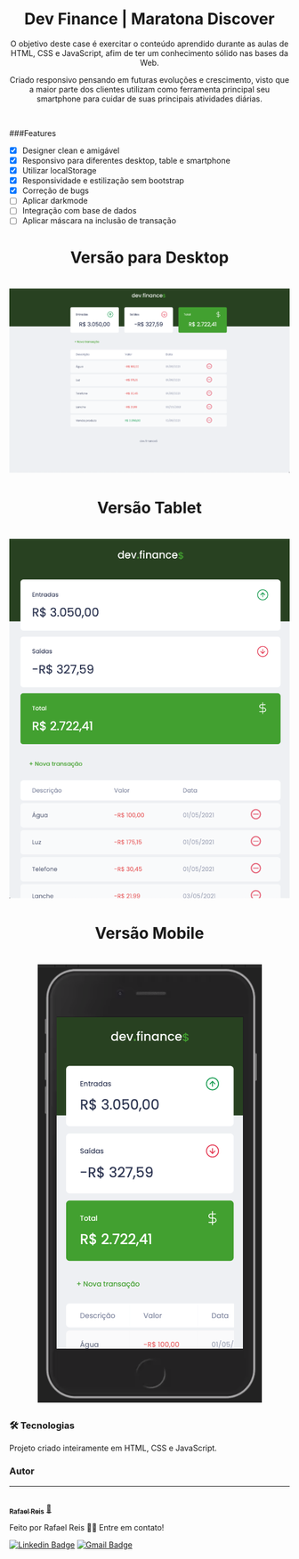 <h1 align="center">Dev Finance | Maratona Discover</h1>

<p align="center">O objetivo deste case é exercitar o conteúdo aprendido durante as aulas de HTML, CSS e JavaScript, afim de ter um conhecimento sólido nas bases da Web.</p>
<p align="center">Criado responsivo pensando em futuras evoluções e crescimento, visto que a maior parte dos clientes utilizam como ferramenta principal seu smartphone para cuidar de suas principais atividades diárias.</p>
<br>

###Features
- [x] Designer clean e amigável
- [x] Responsivo para diferentes desktop, table e smartphone
- [x] Utilizar localStorage
- [x] Responsividade e estilização sem bootstrap
- [x] Correção de bugs
- [ ] Aplicar darkmode
- [ ] Integração com base de dados
- [ ] Aplicar máscara na inclusão de transação

<h1 align="center">Versão para Desktop</h1>
<h1 align="center">
  <img alt="Versão da aplicação Dev Finance para desktop" title="#Dev Finance" src="./assets/banner-desktop.png"/>
</h1>

<h1 align="center">Versão Tablet</h1>
<h1 align="center">
  <img alt="Versão da aplicação Dev Finance para tablet" title="#Dev Finance" src="./assets/banner-tablet.png"/>
</h1>

<h1 align="center">Versão Mobile</h1>
<h1 align="center">
  <img alt="Versão da aplicação Dev Finance para celular" title="#Dev Finance" src="./assets/banner-mobile.png"/>
</h1>

### 🛠 Tecnologias

Projeto criado inteiramente em HTML, CSS e JavaScript.
### Autor
---
<a href="https://www.linkedin.com/in/rafael-araujo-reis/">
 <img style="border-radius: 50%;" src="https://media-exp1.licdn.com/dms/image/C4E03AQE0xtGqgN_LJg/profile-displayphoto-shrink_800_800/0/1523476311769?e=1625097600&v=beta&t=uSHybNJAra8b4OSVaVWP8YD8LPk3EeLUU8iKlcon51E" width="100px;" alt=""/>
 <br />
 <sub><b>Rafael Reis</b></sub></a> <a href="https://www.linkedin.com/in/rafael-araujo-reis/" title="Linkedin">🚀</a>


Feito por Rafael Reis 👋🏽  Entre em contato!

[![Linkedin Badge](https://img.shields.io/badge/-Rafael-blue?style=flat-square&logo=Linkedin&logoColor=white&link=https://www.linkedin.com/in/rafael-araujo-reis/)](https://www.linkedin.com/in/rafael-araujo-reis/) 
[![Gmail Badge](https://img.shields.io/badge/-rafa.araujoreis@gmail.com-c14438?style=flat-square&logo=Gmail&logoColor=white&link=mailto:rafa.araujoreis@gmail.com)](mailto:rafa.araujoreis@gmail.com)